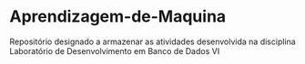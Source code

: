 # Aprendizagem-de-Maquina
Repositório designado a armazenar as atividades desenvolvida na disciplina Laboratório de Desenvolvimento em Banco de Dados VI
